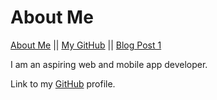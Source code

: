 # About Me 

[About Me](About-Me.md) || [My GitHub](https://github.com/leahgrace555) || [Blog Post 1](blogpost1.md)

I am an aspiring web and mobile app developer. 

Link to my [GitHub](https://github.com/leahgrace555) profile.
